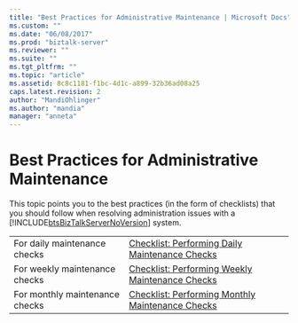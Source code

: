 ```yaml
---
title: "Best Practices for Administrative Maintenance | Microsoft Docs"
ms.custom: ""
ms.date: "06/08/2017"
ms.prod: "biztalk-server"
ms.reviewer: ""
ms.suite: ""
ms.tgt_pltfrm: ""
ms.topic: "article"
ms.assetid: 8c8c1181-f1bc-4d1c-a899-32b36ad08a25
caps.latest.revision: 2
author: "MandiOhlinger"
ms.author: "mandia"
manager: "anneta"
---
```

# Best Practices for Administrative Maintenance
This topic points you to the best practices (in the form of checklists) that you should follow when resolving administration issues with a [!INCLUDE[btsBizTalkServerNoVersion](../includes/btsbiztalkservernoversion-md.md)] system.  
  
|||  
|-|-|  
|For daily maintenance checks|[Checklist: Performing Daily Maintenance Checks](../technical-guides/checklist-performing-daily-maintenance-checks.md)|  
|For weekly maintenance checks|[Checklist: Performing Weekly Maintenance Checks](../technical-guides/checklist-performing-weekly-maintenance-checks.md)|  
|For monthly maintenance checks|[Checklist: Performing Monthly Maintenance Checks](../technical-guides/checklist-performing-monthly-maintenance-checks.md)|